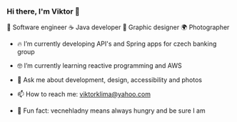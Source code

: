 ### Hi there, I'm Viktor 👋


🎲 Software engineer
☕️ Java developer
🎉 Graphic designer
🌍 Photographer

- 🔥 I’m currently developing API's and Spring apps for czech banking group

- 🤓 I’m currently learning reactive programming and AWS

- 💬 Ask me about development, design, accessibility and photos

- 📫 How to reach me: viktorklima@yahoo.com

- 🍕 Fun fact: vecnehladny means always hungry and be sure I am

